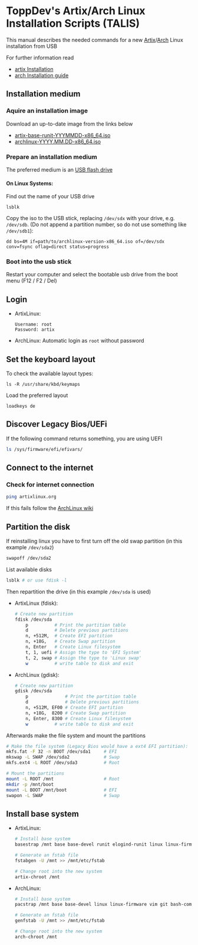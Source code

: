 # ToppDev's Artix/Arch Linux Installation Scripts (TALIS)
[//]: # (by Thomas Topp <dev@topp.cc>)
[//]: # (License: GNU GPLv3)

This manual describes the needed commands for a new [Artix](https://artixlinux.org/)/[Arch](https://archlinux.org/) Linux installation from USB

For further information read
- [artix Installation](https://wiki.artixlinux.org/Main/Installation)
- [arch Installation guide](https://wiki.archlinux.org/title/Installation_guide)

## Installation medium

### Aquire an installation image

Download an up-to-date image from the links below
- [artix-base-runit-YYYMMDD-x86_64.iso](https://artixlinux.org/download.php)
- [archlinux-YYYY.MM.DD-x86_64.iso](https://archlinux.org/download/)

### Prepare an installation medium

The preferred medium is an [USB flash drive](https://wiki.archlinux.org/title/USB_flash_installation_medium)

#### On Linux Systems:

Find out the name of your USB drive
```
lsblk
```

Copy the iso to the USB stick, replacing `/dev/sdx` with your drive, e.g. `/dev/sdb`. (Do not append a partition number, so do not use something like `/dev/sdb1`):
```
dd bs=4M if=path/to/archlinux-version-x86_64.iso of=/dev/sdx conv=fsync oflag=direct status=progress
```

### Boot into the usb stick

Restart your computer and select the bootable usb drive from the boot menu (F12 / F2 / Del)

## Login

- ArtixLinux:
  ```
  Username: root
  Password: artix
  ```
- ArchLinux: Automatic login as `root` without password

## Set the keyboard layout

To check the available layout types:
```
ls -R /usr/share/kbd/keymaps
```
Load the preferred layout
```
loadkeys de
```

## Discover Legacy Bios/UEFi
If the following command returns something, you are using UEFI
```bash
ls /sys/firmware/efi/efivars/
```

## Connect to the internet
### Check for internet connection
```bash
ping artixlinux.org
```
If this fails follow the [ArchLinux wiki](https://wiki.archlinux.org/title/Installation_guide#Connect_to_the_internet)

## Partition the disk
If reinstalling linux you have to first turn off the old swap partition (in this example `/dev/sda2`)
```bash
swapoff /dev/sda2
```
List available disks
```bash
lsblk # or use fdisk -l
```
Then repartition the drive (in this example `/dev/sda` is used)
- ArtixLinux (fdisk):
  ```bash
  # Create new partition
  fdisk /dev/sda
      p          # Print the partition table
      d          # Delete previous partitions
      n, +512M,  # Create EFI partition
      n, +18G,   # Create Swap partition
      n, Enter   # Create Linux filesystem
      t, 1, uefi # Assign the type to 'EFI System'
      t, 2, swap # Assign the type to 'Linux swap'
      w          # write table to disk and exit
  ```
- ArchLinux (gdisk):
  ```bash
  # Create new partition
  gdisk /dev/sda
      p              # Print the partition table
      d              # Delete previous partitions
      n, +512M, EF00 # Create EFI partition
      n, +18G,  8200 # Create Swap partition
      n, Enter, 8300 # Create Linux filesystem
      w          # write table to disk and exit
  ```
Afterwards make the file system and mount the partitions
```bash
# Make the file system (Legacy Bios would have a ext4 EFI partition):
mkfs.fat -F 32 -n BOOT /dev/sda1     # EFI
mkswap -L SWAP /dev/sda2             # Swap
mkfs.ext4 -L ROOT /dev/sda3          # Root

# Mount the partitions
mount -L ROOT /mnt                   # Root
mkdir -p /mnt/boot
mount -L BOOT /mnt/boot              # EFI
swapon -L SWAP                       # Swap
```

## Install base system

- ArtixLinux:
  ```bash
  # Install base system
  basestrap /mnt base base-devel runit elogind-runit linux linux-firmware vim git bash-completion

  # Generate an fstab file
  fstabgen -U /mnt >> /mnt/etc/fstab

  # Change root into the new system
  artix-chroot /mnt
  ```
- ArchLinux:
  ```bash
  # Install base system
  pacstrap /mnt base base-devel linux linux-firmware vim git bash-completion

  # Generate an fstab file
  genfstab -U /mnt >> /mnt/etc/fstab

  # Change root into the new system
  arch-chroot /mnt
  ```